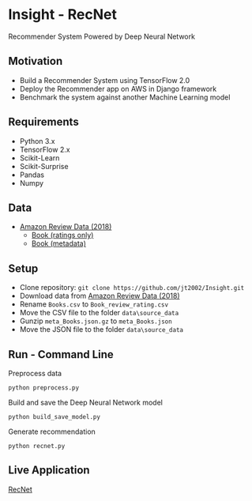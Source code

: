 # Insight - RecNet
Recommender System Powered by Deep Neural Network

## Motivation
- Build a Recommender System using TensorFlow 2.0
- Deploy the Recommender app on AWS in Django framework
- Benchmark the system against another Machine Learning model

## Requirements
- Python 3.x
- TensorFlow 2.x
- Scikit-Learn
- Scikit-Surprise
- Pandas
- Numpy

## Data
- [Amazon Review Data (2018)](https://nijianmo.github.io/amazon/index.html)
  - [Book (ratings only)](http://deepyeti.ucsd.edu/jianmo/amazon/categoryFilesSmall/Books.csv)
  - [Book (metadata)](https://forms.gle/A8hBfPxKkKGFCP238)

## Setup
- Clone repository: `git clone https://github.com/jt2002/Insight.git`
- Download data from [Amazon Review Data (2018)](https://nijianmo.github.io/amazon/index.html)
- Rename `Books.csv` to `Book_review_rating.csv`
- Move the CSV file to the folder `data\source_data`
- Gunzip `meta_Books.json.gz` to `meta_Books.json`
- Move the JSON file to the folder `data\source_data`

## Run - Command Line
Preprocess data
```
python preprocess.py
```

Build and save the Deep Neural Network model
```
python build_save_model.py
```

Generate recommendation
```
python recnet.py
```

## Live Application
[RecNet](https://www.recnet.xyz/)
